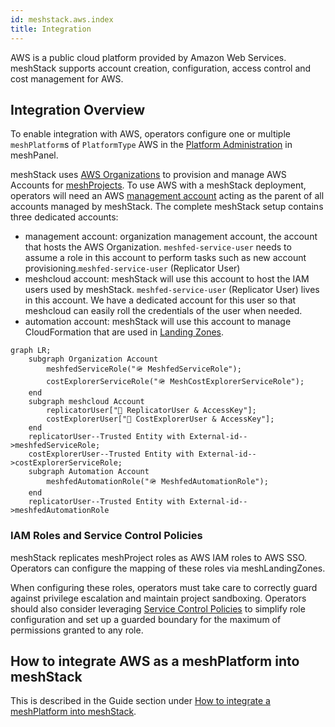 ```yaml
---
id: meshstack.aws.index
title: Integration
---
```


AWS is a public cloud platform provided by Amazon Web Services.
meshStack supports account creation, configuration, access control and cost management for AWS.

## Integration Overview

To enable integration with AWS, operators configure one or multiple `meshPlatform`s of `PlatformType` AWS in the [Platform Administration](./administration.platforms.md) in meshPanel.

meshStack uses [AWS Organizations](https://aws.amazon.com/organizations/) to provision and manage AWS Accounts for [meshProjects](./meshcloud.project.md). To use AWS with a meshStack deployment, operators will need an AWS [management account](https://docs.aws.amazon.com/organizations/latest/userguide/orgs_getting-started_concepts.html) acting as the parent of all accounts managed by meshStack. The complete meshStack setup contains three dedicated accounts:

* management account: organization management account, the account that hosts the AWS Organization. `meshfed-service-user` needs to assume a role in this account to perform tasks such as new account provisioning.`meshfed-service-user` (Replicator User)
* meshcloud account: meshStack will use this account to host the IAM users used by meshStack. `meshfed-service-user` (Replicator User) lives in this account. We have a dedicated account for this user so that meshcloud can easily roll the credentials of the user when needed.
* automation account: meshStack will use this account to manage CloudFormation that are used in [Landing Zones](https://docs.meshcloud.io/docs/meshcloud.landing-zones.html).

```mermaid
graph LR;
    subgraph Organization Account
        meshfedServiceRole("🪖 MeshfedServiceRole");
        costExplorerServiceRole("🪖 MeshCostExplorerServiceRole");
    end
    subgraph meshcloud Account
        replicatorUser["👤 ReplicatorUser & AccessKey"];
        costExplorerUser["👤 CostExplorerUser & AccessKey"];
    end
    replicatorUser--Trusted Entity with External-id-->meshfedServiceRole;
    costExplorerUser--Trusted Entity with External-id-->costExplorerServiceRole;
    subgraph Automation Account
        meshfedAutomationRole("🪖 MeshfedAutomationRole");
    end
    replicatorUser--Trusted Entity with External-id-->meshfedAutomationRole
```

### IAM Roles and Service Control Policies

meshStack replicates meshProject roles as AWS IAM roles to AWS SSO. Operators can configure the mapping of these roles via meshLandingZones.

When configuring these roles, operators must take care to correctly guard against privilege escalation and maintain project sandboxing. Operators should also consider leveraging [Service Control Policies](https://docs.aws.amazon.com/organizations/latest/userguide/orgs_manage_policies_scp.html) to simplify role configuration and set up a guarded boundary for the maximum of permissions granted to any role.

## How to integrate AWS as a meshPlatform into meshStack

This is described in the Guide section under [How to integrate a meshPlatform into meshStack](meshstack.how-to.integrate-meshplatform.md).
